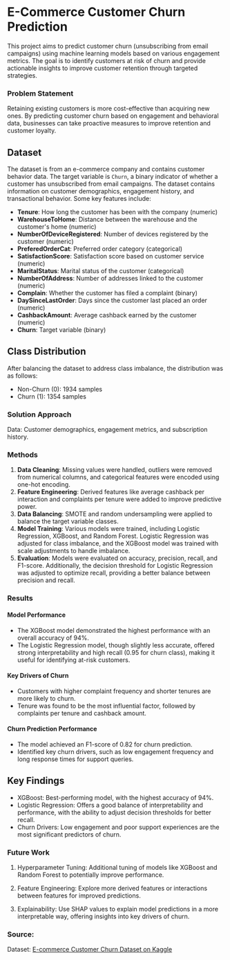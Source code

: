 # E-Commerce Customer Churn Prediction

This project aims to predict customer churn (unsubscribing from email campaigns) using machine learning models based on various engagement metrics. The goal is to identify customers at risk of churn and provide actionable insights to improve customer retention through targeted strategies.

### Problem Statement

Retaining existing customers is more cost-effective than acquiring new ones. By predicting customer churn based on engagement and behavioral data, businesses can take proactive measures to improve retention and customer loyalty.

## Dataset

The dataset is from an e-commerce company and contains customer behavior data. The target variable is `Churn`, a binary indicator of whether a customer has unsubscribed from email campaigns. The dataset contains information on customer demographics, engagement history, and transactional behavior. Some key features include:

- **Tenure**: How long the customer has been with the company (numeric)
- **WarehouseToHome**: Distance between the warehouse and the customer's home (numeric)
- **NumberOfDeviceRegistered**: Number of devices registered by the customer (numeric)
- **PreferedOrderCat**: Preferred order category (categorical)
- **SatisfactionScore**: Satisfaction score based on customer service (numeric)
- **MaritalStatus**: Marital status of the customer (categorical)
- **NumberOfAddress**: Number of addresses linked to the customer (numeric)
- **Complain**: Whether the customer has filed a complaint (binary)
- **DaySinceLastOrder**: Days since the customer last placed an order (numeric)
- **CashbackAmount**: Average cashback earned by the customer (numeric)
- **Churn**: Target variable (binary)

## Class Distribution

After balancing the dataset to address class imbalance, the distribution was as follows:
- Non-Churn (0): 1934 samples
- Churn (1): 1354 samples

### Solution Approach

Data: Customer demographics, engagement metrics, and subscription history.

### Methods

1. **Data Cleaning**: Missing values were handled, outliers were removed from numerical columns, and categorical features were encoded using one-hot encoding.
2. **Feature Engineering**: Derived features like average cashback per interaction and complaints per tenure were added to improve predictive power.
3. **Data Balancing**: SMOTE and random undersampling were applied to balance the target variable classes.
4. **Model Training**: Various models were trained, including Logistic Regression, XGBoost, and Random Forest. Logistic Regression was adjusted for class imbalance, and the XGBoost model was trained with scale adjustments to handle imbalance.
5. **Evaluation**: Models were evaluated on accuracy, precision, recall, and F1-score. Additionally, the decision threshold for Logistic Regression was adjusted to optimize recall, providing a better balance between precision and recall.

### Results

#### Model Performance
- The XGBoost model demonstrated the highest performance with an overall accuracy of 94%.
- The Logistic Regression model, though slightly less accurate, offered strong interpretability and high recall (0.95 for churn class), making it useful for identifying at-risk customers.

#### Key Drivers of Churn
- Customers with higher complaint frequency and shorter tenures are more likely to churn.
- Tenure was found to be the most influential factor, followed by complaints per tenure and cashback amount.

#### Churn Prediction Performance
- The model achieved an F1-score of 0.82 for churn prediction.
- Identified key churn drivers, such as low engagement frequency and long response times for support queries.

## Key Findings

- XGBoost: Best-performing model, with the highest accuracy of 94%.
- Logistic Regression: Offers a good balance of interpretability and performance, with the ability to adjust decision thresholds for better recall.
- Churn Drivers: Low engagement and poor support experiences are the most significant predictors of churn.

### Future Work

1. Hyperparameter Tuning: Additional tuning of models like XGBoost and Random Forest to potentially improve performance.

2. Feature Engineering: Explore more derived features or interactions between features for improved predictions.

3. Explainability: Use SHAP values to explain model predictions in a more interpretable way, offering insights into key drivers of churn.

### Source: 

Dataset: [E-commerce Customer Churn Dataset on Kaggle](https://www.kaggle.com/datasets/samuelsemaya/e-commerce-customer-churn)
